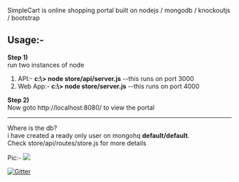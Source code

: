 SimpleCart is online shopping portal built on nodejs /  mongodb / knockoutjs / bootstrap



<h2>Usage:-</h2>

<b>Step 1)</b> <br>
run two instances of node<br>
1) API:-         <b> c:\\> node store/api/server.js</b>   --this runs on port 3000<br>
2) Web App:-     <b>c:\\> node store/server.js</b>    --this runs on port 4000<br>

<b>Step 2)</b><br>
Now goto   http://localhost:8080/   to view the portal

<hr/>
Where is the db?<br>
i have created a ready only user on mongohq    <b>default/default</b>. <br>
Check store/api/routes/store.js for more details<br>

Pic:- 
<img src='https://raw.github.com/debianmaster/simpleCart/master/static/img/SimpleCart.png'/>


[![Gitter](https://badges.gitter.im/Join%20Chat.svg)](https://gitter.im/debianmaster/simpleCart?utm_source=badge&utm_medium=badge&utm_campaign=pr-badge&utm_content=badge)